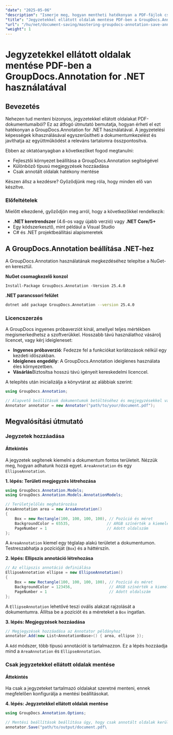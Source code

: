 ```yaml
---
"date": "2025-05-06"
"description": "Ismerje meg, hogyan mentheti hatékonyan a PDF-fájlok csak annotált oldalait a .NET-hez készült GroupDocs.Annotation segítségével. Fejlessze a dokumentumkezelést és az együttműködést ezzel a részletes útmutatóval."
"title": "Jegyzetekkel ellátott oldalak mentése PDF-ben a GroupDocs.Annotation for .NET használatával"
"url": "/hu/net/document-saving/mastering-groupdocs-annotation-save-annotated-pdf-pages/"
"weight": 1
---
```


# Jegyzetekkel ellátott oldalak mentése PDF-ben a GroupDocs.Annotation for .NET használatával

## Bevezetés

Nehezen tud menteni bizonyos, jegyzetekkel ellátott oldalakat PDF-dokumentumaiból? Ez az átfogó útmutató bemutatja, hogyan érheti el ezt hatékonyan a GroupDocs.Annotation for .NET használatával. A jegyzetelési képességek kihasználásával egyszerűsítheti a dokumentumkezelést és javíthatja az együttműködést a releváns tartalomra összpontosítva.

Ebben az oktatóanyagban a következőket fogod megtanulni:
- Fejlesztői környezet beállítása a GroupDocs.Annotation segítségével
- Különböző típusú megjegyzések hozzáadása
- Csak annotált oldalak hatékony mentése

Készen állsz a kezdésre? Győződjünk meg róla, hogy minden elő van készítve.

### Előfeltételek

Mielőtt elkezdené, győződjön meg arról, hogy a következőkkel rendelkezik:
- **.NET keretrendszer** (4.6-os vagy újabb verzió) vagy **.NET Core/5+**
- Egy kódszerkesztő, mint például a Visual Studio
- C# és .NET projektbeállítási alapismeretek

## A GroupDocs.Annotation beállítása .NET-hez

A GroupDocs.Annotation használatának megkezdéséhez telepítse a NuGet-en keresztül.

**NuGet csomagkezelő konzol**

```plaintext
Install-Package GroupDocs.Annotation -Version 25.4.0
```

**\.NET parancssori felület**

```bash
dotnet add package GroupDocs.Annotation --version 25.4.0
```

### Licencszerzés

A GroupDocs ingyenes próbaverziót kínál, amellyel teljes mértékben megismerkedhetsz a szoftverükkel. Hosszabb távú használathoz vásárolj licencet, vagy kérj ideigleneset:
- **Ingyenes próbaverzió**: Fedezze fel a funkciókat korlátozások nélkül egy kezdeti időszakban.
- **Ideiglenes engedély**: A GroupDocs.Annotation ideiglenes használata éles környezetben.
- **Vásárlás**Biztosítsa hosszú távú igényeit kereskedelmi licenccel.

A telepítés után inicializálja a könyvtárat az alábbiak szerint:

```csharp
using GroupDocs.Annotation;

// Alapvető beállítások dokumentumok betöltéséhez és megjegyzésekkel való ellátásához
Annotator annotator = new Annotator("path/to/your/document.pdf");
```

## Megvalósítási útmutató

### Jegyzetek hozzáadása

#### Áttekintés

A jegyzetek segítenek kiemelni a dokumentum fontos területeit. Nézzük meg, hogyan adhatunk hozzá egyet. `AreaAnnotation` és egy `EllipseAnnotation`.

**1. lépés: Területi megjegyzés létrehozása**

```csharp
using GroupDocs.Annotation.Models;
using GroupDocs.Annotation.Models.AnnotationModels;

// Területjelölés meghatározása
AreaAnnotation area = new AreaAnnotation()
{
    Box = new Rectangle(100, 100, 100, 100), // Pozíció és méret
    BackgroundColor = 65535,                // ARGB színérték a kiemeléshez
    PageNumber = 1                          // Adott oldalszám
};
```

A `AreaAnnotation` kiemel egy téglalap alakú területet a dokumentumon. Testreszabhatja a pozícióját (`Box`) és a háttérszín.

**2. lépés: Ellipszis annotáció létrehozása**

```csharp
// Az ellipszis annotáció definiálása
EllipseAnnotation ellipse = new EllipseAnnotation()
{
    Box = new Rectangle(100, 100, 100, 100), // Pozíció és méret
    BackgroundColor = 123456,                // ARGB színérték a kiemeléshez
    PageNumber = 1                           // Adott oldalszám
};
```

A `EllipseAnnotation` lehetővé teszi ovális alakzat rajzolását a dokumentumra. Állítsa be a pozíciót és a méreteket a `Box` ingatlan.

**3. lépés: Megjegyzések hozzáadása**

```csharp
// Megjegyzések hozzáadása az Annotator példányhoz
annotator.Add(new List<AnnotationBase>() { area, ellipse });
```

A `Add` módszer, több típusú annotációt is tartalmazzon. Ez a lépés hozzáadja mind a `AreaAnnotation` és `EllipseAnnotation`.

### Csak jegyzetekkel ellátott oldalak mentése

#### Áttekintés

Ha csak a jegyzeteket tartalmazó oldalakat szeretné menteni, ennek megfelelően konfigurálja a mentési beállításokat.

**4. lépés: Jegyzetekkel ellátott oldalak mentése**

```csharp
using GroupDocs.Annotation.Options;

// Mentési beállítások beállítása úgy, hogy csak annotált oldalak kerüljenek mentésre
annotator.Save("path/to/output/document.pdf\